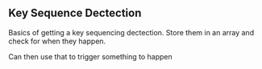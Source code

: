 ## Key Sequence Dectection

Basics of getting a key sequencing dectection. Store them in an array and check for when they happen.

Can then use that to trigger something to happen

